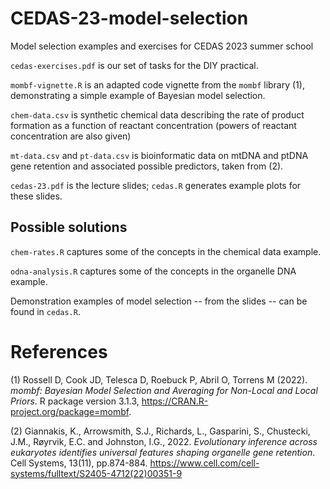 # CEDAS-23-model-selection
Model selection examples and exercises for CEDAS 2023 summer school

`cedas-exercises.pdf` is our set of tasks for the DIY practical.

`mombf-vignette.R` is an adapted code vignette from the `mombf` library (1), demonstrating a simple example of Bayesian model selection.

`chem-data.csv` is synthetic chemical data describing the rate of product formation as a function of reactant concentration (powers of reactant concentration are also given)

`mt-data.csv` and `pt-data.csv` is bioinformatic data on mtDNA and ptDNA gene retention and associated possible predictors, taken from (2).

`cedas-23.pdf` is the lecture slides; `cedas.R` generates example plots for these slides.

Possible solutions
----
`chem-rates.R` captures some of the concepts in the chemical data example.

`odna-analysis.R` captures some of the concepts in the organelle DNA example.

Demonstration examples of model selection -- from the slides -- can be found in `cedas.R`.

# References

(1)  Rossell D, Cook JD, Telesca D, Roebuck P, Abril O, Torrens M (2022). _mombf: Bayesian
  Model Selection and Averaging for Non-Local and Local Priors_. R package version
  3.1.3, <https://CRAN.R-project.org/package=mombf>.

(2) Giannakis, K., Arrowsmith, S.J., Richards, L., Gasparini, S., Chustecki, J.M., Røyrvik, E.C. and Johnston, I.G., 2022. _Evolutionary inference across eukaryotes identifies universal features shaping organelle gene retention_. Cell Systems, 13(11), pp.874-884. <https://www.cell.com/cell-systems/fulltext/S2405-4712(22)00351-9>

